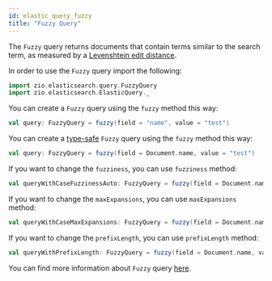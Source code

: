 ```yaml
---
id: elastic_query_fuzzy
title: "Fuzzy Query"
---
```


The `Fuzzy` query returns documents that contain terms similar to the search term, as measured by a [Levenshtein edit distance](https://en.wikipedia.org/wiki/Levenshtein_distance).

In order to use the `Fuzzy` query import the following:
```scala
import zio.elasticsearch.query.FuzzyQuery
import zio.elasticsearch.ElasticQuery._
```

You can create a `Fuzzy` query using the `fuzzy` method this way:
```scala
val query: FuzzyQuery = fuzzy(field = "name", value = "test")
```

You can create a [type-safe](https://lambdaworks.github.io/zio-elasticsearch/overview/overview_zio_prelude_schema) `Fuzzy` query using the `fuzzy` method this way:
```scala
val query: FuzzyQuery = fuzzy(field = Document.name, value = "test")
```

If you want to change the `fuzziness`, you can use `fuzziness` method:
```scala
val queryWithCaseFuzzinessAuto: FuzzyQuery = fuzzy(field = Document.name, value = "test").fuzziness("AUTO")
```

If you want to change the `maxExpansions`, you can use `maxExpansions` method:
```scala
val queryWithCaseMaxExpansions: FuzzyQuery = fuzzy(field = Document.name, value = "test").maxExpansions(50)
```

If you want to change the `prefixLength`, you can use `prefixLength` method:
```scala
val queryWithPrefixLength: FuzzyQuery = fuzzy(field = Document.name, value = "test").prefixLength(3)
```

You can find more information about `Fuzzy` query [here](https://www.elastic.co/guide/en/elasticsearch/reference/current/query-dsl-fuzzy-query.html).


